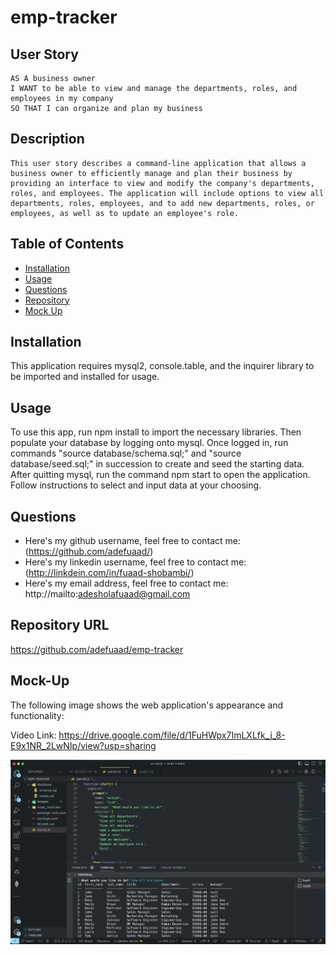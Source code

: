 # emp-tracker

## User Story

```
AS A business owner
I WANT to be able to view and manage the departments, roles, and employees in my company
SO THAT I can organize and plan my business
```

## Description

```
This user story describes a command-line application that allows a business owner to efficiently manage and plan their business by providing an interface to view and modify the company's departments, roles, and employees. The application will include options to view all departments, roles, employees, and to add new departments, roles, or employees, as well as to update an employee's role.
```

## Table of Contents

- [Installation](#installation)
- [Usage](#usage)
- [Questions](#questions)
- [Repository](#repository-url)
- [Mock Up](#mock-up)

## Installation 

This application requires mysql2, console.table, and the inquirer library to be imported and installed for usage.

## Usage 

To use this app, run npm install to import the necessary libraries. Then populate your database by logging onto mysql. Once logged in, run commands "source database/schema.sql;" and "source database/seed.sql;" in succession to create and seed the starting data. After quitting mysql, run the command npm start to open the application. Follow instructions to select and input data at your choosing.

## Questions
  
* Here's my github username, feel free to contact me: (https://github.com/adefuaad/)
* Here's my linkedin username, feel free to contact me: (http://linkdein.com/in/fuaad-shobambi/)
* Here's my email address, feel free to contact me: http://mailto:adesholafuaad@gmail.com
  
## Repository URL

https://github.com/adefuaad/emp-tracker

## Mock-Up

The following image shows the web application's appearance and functionality:

Video Link: https://drive.google.com/file/d/1FuHWpx7ImLXLfk_j_8-E9x1NR_2LwNIp/view?usp=sharing

![The weather app includes a search option, a list of cities, and a five-day forecast and current weather conditions for Atlanta.](./images/sp.png)

